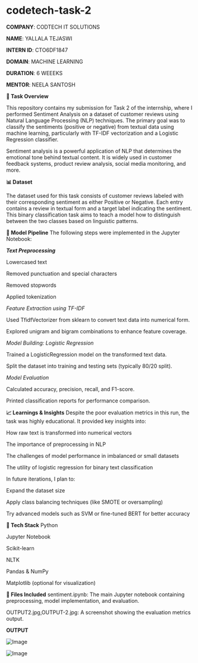 # codetech-task-2

**COMPANY**: CODTECH IT SOLUTIONS

**NAME**: YALLALA TEJASWI

**INTERN ID**: CTO6DF1847

**DOMAIN**: MACHINE LEARNING

**DURATION**: 6 WEEEKS

**MENTOR**: NEELA SANTOSH

**📝 Task Overview**

This repository contains my submission for Task 2 of the internship, where I performed Sentiment Analysis on a dataset of customer reviews using Natural Language Processing (NLP) techniques. The primary goal was to classify the sentiments (positive or negative) from textual data using machine learning, particularly with TF-IDF vectorization and a Logistic Regression classifier.

Sentiment analysis is a powerful application of NLP that determines the emotional tone behind textual content. It is widely used in customer feedback systems, product review analysis, social media monitoring, and more.

**📊 Dataset**

The dataset used for this task consists of customer reviews labeled with their corresponding sentiment as either Positive or Negative.
Each entry contains a review in textual form and a target label indicating the sentiment. This binary classification task aims to teach a model how to distinguish between the two classes based on linguistic patterns.

**🔬 Model Pipeline**
The following steps were implemented in the Jupyter Notebook:

_**Text Preprocessing**_

Lowercased text

Removed punctuation and special characters

Removed stopwords

Applied tokenization

_Feature Extraction using TF-IDF_

Used TfidfVectorizer from sklearn to convert text data into numerical form.

Explored unigram and bigram combinations to enhance feature coverage.

_Model Building: Logistic Regression_

Trained a LogisticRegression model on the transformed text data.

Split the dataset into training and testing sets (typically 80/20 split).

_Model Evaluation_

Calculated accuracy, precision, recall, and F1-score.

Printed classification reports for performance comparison.

**📈 Learnings & Insights**
Despite the poor evaluation metrics in this run, the task was highly educational. It provided key insights into:

How raw text is transformed into numerical vectors

The importance of preprocessing in NLP

The challenges of model performance in imbalanced or small datasets

The utility of logistic regression for binary text classification

In future iterations, I plan to:

Expand the dataset size

Apply class balancing techniques (like SMOTE or oversampling)

Try advanced models such as SVM or fine-tuned BERT for better accuracy

**🔧 Tech Stack**
Python

Jupyter Notebook

Scikit-learn

NLTK

Pandas & NumPy

Matplotlib (optional for visualization)

**📁 Files Included**
sentiment.ipynb: The main Jupyter notebook containing preprocessing, model implementation, and evaluation.

OUTPUT2.jpg,OUTPUT-2.jpg: A screenshot showing the evaluation metrics output.


**OUTPUT**

![Image](https://github.com/user-attachments/assets/98016c88-abad-4067-8b1c-2cb99f026dee)

![Image](https://github.com/user-attachments/assets/c3954c87-71c4-41bb-8d07-7a430eca6e11)

